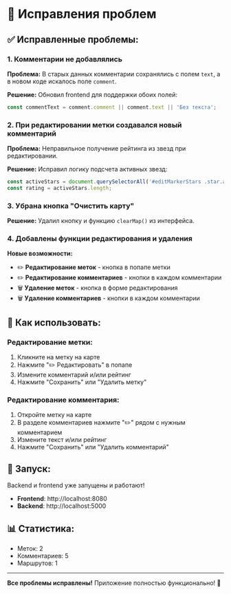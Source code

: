 # 🔧 Исправления проблем

## ✅ Исправленные проблемы:

### 1. Комментарии не добавлялись
**Проблема:** В старых данных комментарии сохранялись с полем `text`, а в новом коде искалось поле `comment`.

**Решение:** Обновил frontend для поддержки обоих полей:
```javascript
const commentText = comment.comment || comment.text || 'Без текста';
```

### 2. При редактировании метки создавался новый комментарий
**Проблема:** Неправильное получение рейтинга из звезд при редактировании.

**Решение:** Исправил логику подсчета активных звезд:
```javascript
const activeStars = document.querySelectorAll('#editMarkerStars .star.active');
const rating = activeStars.length;
```

### 3. Убрана кнопка "Очистить карту"
**Решение:** Удалил кнопку и функцию `clearMap()` из интерфейса.

### 4. Добавлены функции редактирования и удаления
**Новые возможности:**
- ✏️ **Редактирование меток** - кнопка в попапе метки
- ✏️ **Редактирование комментариев** - кнопки в каждом комментарии
- 🗑️ **Удаление меток** - кнопка в форме редактирования
- 🗑️ **Удаление комментариев** - кнопки в каждом комментарии

## 🎯 Как использовать:

### Редактирование метки:
1. Кликните на метку на карте
2. Нажмите "✏️ Редактировать" в попапе
3. Измените комментарий и/или рейтинг
4. Нажмите "Сохранить" или "Удалить метку"

### Редактирование комментария:
1. Откройте метку на карте
2. В разделе комментариев нажмите "✏️" рядом с нужным комментарием
3. Измените текст и/или рейтинг
4. Нажмите "Сохранить" или "Удалить комментарий"

## 🚀 Запуск:

Backend и frontend уже запущены и работают!

- **Frontend**: http://localhost:8080
- **Backend**: http://localhost:5000

## 📊 Статистика:
- Меток: 2
- Комментариев: 5
- Маршрутов: 1

---

**Все проблемы исправлены!** Приложение полностью функционально! 🎉 